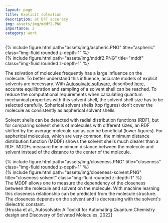 ```yaml
---
layout: page
title: Explicit solvation
description: at DFT accuracy
img: assets/img/mddf2.PNG
importance: 2
category: work
---
```



<div class="row justify-content-sm-center">
    <div class="col-sm-4 mt-3 mt-md-0">
        {% include figure.html path="assets/img/aspheric.PNG" title="aspheric" class="img-fluid rounded z-depth-1" %}
    </div>
    <div class="col-sm-8 mt-3 mt-md-0">
        {% include figure.html path="assets/img/mddf2.PNG" title="mddf" class="img-fluid rounded z-depth-1" %}
    </div>
</div>

The solvation of molecules frequently has a large influence on the molecule. To better understand this influence, accurate models of explicit solvents are necessary. With <a href="https://github.com/Liu-group/AutoSolvate">Autosolvate software,</a> described [here](../3_project), accurate equilibration and sampling of a solvent shell can be reached. To reduce the computational requirements when calculating quantum mechanical properties with this solvent shell, the solvent shell size has to be selected carefully. Spherical solvent shells (top figures) don't cover the molecule as consistently as aspherical solvent shells. 

Solvent shells can be detected with radial distribution functions (RDF), but for comparing solvent shells of molecules with different sizes, an RDF shifted by the average molecule radius can be beneficial (lower figures). For aspherical molecules, which are very common, the minimum distance distribution function (MDDF) shows the solvent shells much clearer than a RDF. MDDFs measure the minimum distance between the molecule and solvent instead of the distance to the center of the molecule. 

<div class="row justify-content-sm-center">
    <div class="col-sm-6 mt-3 mt-md-0">
        {% include figure.html path="assets/img/closeness.PNG" title="closeness" class="img-fluid rounded z-depth-1" %}
    </div>
    <div class="col-sm-6 mt-3 mt-md-0">
        {% include figure.html path="assets/img/closeness-solvent.PNG" title="closeness solvent" class="img-fluid rounded z-depth-1" %}
    </div>
</div>
The MDDF allows one to measure the dependency of the closeness between the molecule and solvent on the molecule. With machine learning this closeness relationship can be predicted from the molecule structure. The closeness depends on the solvent and is decreasing with the solvent's dielectric constant. 

<div class="caption">
    [Hruska et al., Autosolvate: A Toolkit for Automating Quantum Chemistry design and Discovery of Solvated Molecules, 2022]
</div>

